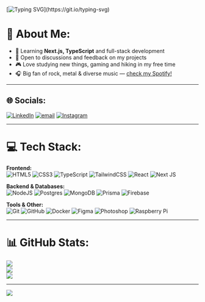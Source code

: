 [![Typing SVG](https://readme-typing-svg.demolab.com?font=Geist&weight=800&size=24&pause=2500&color=FFFFFF&width=500&height=50&lines=Hello%2C+I%E2%80%99m+Nikita.+Welcome+to+my+GitHub!)](https://git.io/typing-svg)

# 💫 About Me:
- 🌱 Learning **Next.js, TypeScript** and full-stack development  
- 💬 Open to discussions and feedback on my projects  
- 🎮 Love studying new things, gaming and hiking in my free time  
- 🎧 Big fan of rock, metal & diverse music — [check my Spotify!](https://open.spotify.com/user/315jytconnz3szvuadzauuinmd4q?si=de1d004a4ecb448b)  

---

## 🌐 Socials:
[![LinkedIn](https://img.shields.io/badge/LinkedIn-%230077B5.svg?logo=linkedin&logoColor=white)](https://linkedin.com/in/rodionov-nn)
[![email](https://img.shields.io/badge/Email-D14836?logo=gmail&logoColor=white)](mailto:rodionov.nmx@gmail.com)
[![Instagram](https://img.shields.io/badge/Instagram-%23E4405F.svg?logo=Instagram&logoColor=white)](https://instagram.com/rodionov.nn)

---

# 💻 Tech Stack:

**Frontend:**  
![HTML5](https://img.shields.io/badge/html5-%23E34F26.svg?style=for-the-badge&logo=html5&logoColor=white)
![CSS3](https://img.shields.io/badge/css3-%231572B6.svg?style=for-the-badge&logo=css3&logoColor=white)
![TypeScript](https://img.shields.io/badge/typescript-%23007ACC.svg?style=for-the-badge&logo=typescript&logoColor=white)
![TailwindCSS](https://img.shields.io/badge/tailwindcss-%2338B2AC.svg?style=for-the-badge&logo=tailwind-css&logoColor=white)
![React](https://img.shields.io/badge/react-%2320232a.svg?style=for-the-badge&logo=react&logoColor=%2361DAFB)
![Next JS](https://img.shields.io/badge/Next-black?style=for-the-badge&logo=next.js&logoColor=white)

**Backend & Databases:**  
![NodeJS](https://img.shields.io/badge/node.js-339933?style=for-the-badge&logo=node-dot-js&logoColor=white)
![Postgres](https://img.shields.io/badge/postgres-%23316192.svg?style=for-the-badge&logo=postgresql&logoColor=white)
![MongoDB](https://img.shields.io/badge/MongoDB-%234ea94b.svg?style=for-the-badge&logo=mongodb&logoColor=white)
![Prisma](https://img.shields.io/badge/Prisma-3982CE?style=for-the-badge&logo=Prisma&logoColor=white)
![Firebase](https://img.shields.io/badge/firebase-%23039BE5.svg?style=for-the-badge&logo=firebase)

**Tools & Other:**  
![Git](https://img.shields.io/badge/git-%23F05033.svg?style=for-the-badge&logo=git&logoColor=white)
![GitHub](https://img.shields.io/badge/github-%23121011.svg?style=for-the-badge&logo=github&logoColor=white)
![Docker](https://img.shields.io/badge/docker-%230db7ed.svg?style=for-the-badge&logo=docker&logoColor=white)
![Figma](https://img.shields.io/badge/figma-%23F24E1E.svg?style=for-the-badge&logo=figma&logoColor=white)
![Photoshop](https://img.shields.io/badge/adobe%20photoshop-%2331A8FF.svg?style=for-the-badge&logo=adobe%20photoshop&logoColor=white)
![Raspberry Pi](https://img.shields.io/badge/-Raspberry_Pi-C51A4A?style=for-the-badge&logo=Raspberry-Pi)

---

# 📊 GitHub Stats:
![](https://github-readme-stats.vercel.app/api?username=rodionov-nn&theme=apprentice&hide_border=false&include_all_commits=true&count_private=true)  
![](https://nirzak-streak-stats.vercel.app/?user=rodionov-nn&theme=apprentice&hide_border=false)  
![](https://github-readme-stats.vercel.app/api/top-langs/?username=rodionov-nn&theme=apprentice&hide_border=false&include_all_commits=true&count_private=true&layout=compact)

---

[![](https://visitcount.itsvg.in/api?id=rodionov-nn&icon=0&color=0)](https://visitcount.itsvg.in)

